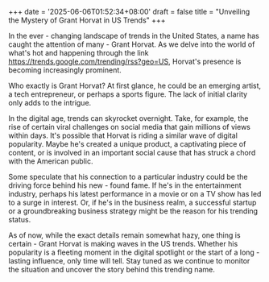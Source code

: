 +++
date = '2025-06-06T01:52:34+08:00'
draft = false
title = "Unveiling the Mystery of Grant Horvat in US Trends"
+++

In the ever - changing landscape of trends in the United States, a name has caught the attention of many - Grant Horvat. As we delve into the world of what's hot and happening through the link https://trends.google.com/trending/rss?geo=US, Horvat's presence is becoming increasingly prominent.

Who exactly is Grant Horvat? At first glance, he could be an emerging artist, a tech entrepreneur, or perhaps a sports figure. The lack of initial clarity only adds to the intrigue.

In the digital age, trends can skyrocket overnight. Take, for example, the rise of certain viral challenges on social media that gain millions of views within days. It's possible that Horvat is riding a similar wave of digital popularity. Maybe he's created a unique product, a captivating piece of content, or is involved in an important social cause that has struck a chord with the American public.

Some speculate that his connection to a particular industry could be the driving force behind his new - found fame. If he's in the entertainment industry, perhaps his latest performance in a movie or on a TV show has led to a surge in interest. Or, if he's in the business realm, a successful startup or a groundbreaking business strategy might be the reason for his trending status.

As of now, while the exact details remain somewhat hazy, one thing is certain - Grant Horvat is making waves in the US trends. Whether his popularity is a fleeting moment in the digital spotlight or the start of a long - lasting influence, only time will tell. Stay tuned as we continue to monitor the situation and uncover the story behind this trending name.